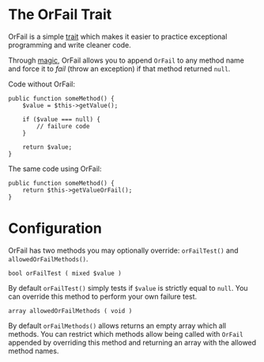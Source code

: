 # The OrFail Trait

OrFail is a simple [trait](http://php.net/manual/en/language.oop5.traits.php) which makes it easier to practice exceptional programming and write cleaner code.

Through [magic](http://php.net/manual/en/language.oop5.magic.php), OrFail allows you to append `OrFail` to any method name and force it to *fail* (throw an exception) if that method returned `null`.

Code without OrFail:

    public function someMethod() {
        $value = $this->getValue();
        
        if ($value === null) {
            // failure code
        }
    
        return $value;
    }

The same code using OrFail:

    public function someMethod() {
        return $this->getValueOrFail();
    }


# Configuration

OrFail has two methods you may optionally override: `orFailTest()` and `allowedOrFailMethods()`.

    bool orFailTest ( mixed $value )

By default `orFailTest()` simply tests if `$value` is strictly equal to `null`. You can override this method to perform your own failure test.
  
    array allowedOrFailMethods ( void )
    
By default `orFailMethods()` allows returns an empty array which all methods. You can restrict which methods allow being called with `OrFail` appended by overriding this method and returning an array with the allowed method names. 